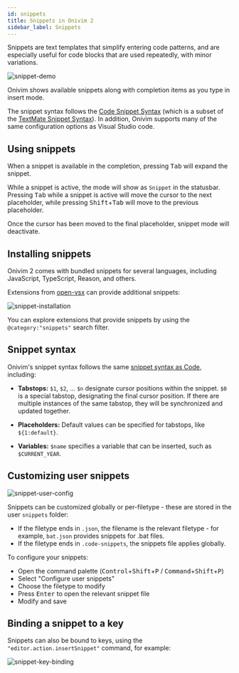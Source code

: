 ```yaml
---
id: snippets
title: Snippets in Onivim 2
sidebar_label: Snippets
---
```


Snippets are text templates that simplify entering code patterns,
and are especially useful for code blocks that are used repeatedly, with minor variations.

![snippet-demo](https://user-images.githubusercontent.com/13532591/109021934-3276e700-7670-11eb-84d3-3637dc290016.gif)

Onivim shows available snippets along with completion items as you type in insert mode.

The snippet syntax follows the [Code Snippet Syntax](https://code.visualstudio.com/docs/editor/userdefinedsnippets#_snippet-syntax) (which is a subset of the [TextMate Snippet Syntax](https://manual.macromates.com/en/snippets)). In addition, Onivim supports many of the same configuration options as Visual Studio code.

## Using snippets

When a snippet is available in the completion, pressing <kbd>Tab</kbd> will expand the snippet.

While a snippet is active, the mode will show as `Snippet` in the statusbar. Pressing <kbd>Tab</kbd> while a snippet is active will move the cursor to the next placeholder, while pressing <kbd>Shift</kbd>+<kbd>Tab</kbd> will move to the previous placeholder.

Once the cursor has been moved to the final placeholder, snippet mode will deactivate.

## Installing snippets

Onivim 2 comes with bundled snippets for several languages, including JavaScript, TypeScript, Reason, and others.

Extensions from [open-vsx](https://open-vsx.org/) can provide additional snippets:

![snippet-installation](https://user-images.githubusercontent.com/13532591/109021939-33a81400-7670-11eb-97d3-ebbcfa18c3cc.gif)

You can explore extensions that provide snippets by using the `@category:"snippets"` search filter.

## Snippet syntax

Onivim's snippet syntax follows the same [snippet syntax as Code](https://code.visualstudio.com/docs/editor/userdefinedsnippets), including:

- __Tabstops:__ `$1`, `$2`, ... `$n` designate cursor positions within the snippet. `$0` is a special tabstop, designating the final cursor position. If there are multiple instances of the same tabstop, they will be synchronized and updated together.

- __Placeholders:__ Default values can be specified for tabstops, like `${1:default}`.

- __Variables:__ `$name` specifies a variable that can be inserted, such as `$CURRENT_YEAR`.

## Customizing user snippets

![snippet-user-config](https://user-images.githubusercontent.com/13532591/109041574-082f2480-7684-11eb-9ee4-bc7bcbc89a2c.gif)

Snippets can be customized globally or per-filetype - these are stored in the user `snippets` folder:
- If the filetype ends in `.json`, the filename is the relevant filetype - for example, `bat.json` provides snippets for .bat files.
- If the filetype ends in `.code-snippets`, the snippets file applies globally.

To configure your snippets:
- Open the command palette (<kbd>Control</kbd>+<kbd>Shift</kbd>+<kbd>P</kbd> / <kbd>Command</kbd>+<kbd>Shift</kbd>+<kbd>P</kbd>)
- Select "Configure user snippets"
- Choose the filetype to modify
- Press <kbd>Enter</kbd> to open the relevant snippet file
- Modify and save

## Binding a snippet to a key

Snippets can also be bound to keys, using the `"editor.action.insertSnippet"` command, for example:

![snippet-key-binding](https://user-images.githubusercontent.com/13532591/109041574-082f2480-7684-11eb-9ee4-bc7bcbc89a2c.gif)
